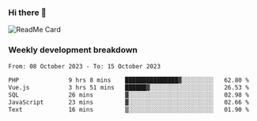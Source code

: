 ### Hi there 👋

<!--
**itzcy/itzcy** is a ✨ _special_ ✨ repository because its `README.md` (this file) appears on your GitHub profile.

Here are some ideas to get you started:

- 🔭 I’m currently working on ...
- 🌱 I’m currently learning ...
- 👯 I’m looking to collaborate on ...
- 🤔 I’m looking for help with ...
- 💬 Ask me about ...
- 📫 How to reach me: ...
- 😄 Pronouns: ...
- ⚡ Fun fact: ...
-->
![ReadMe Card](https://github-readme-stats.vercel.app/api?username=itzcy&show_icons=true&title_color=2d3198&icon_color=797cb8&text_color=24292e&bg_color=f6f8fa)

### Weekly development breakdown
<!--START_SECTION:waka-->

```txt
From: 08 October 2023 - To: 15 October 2023

PHP              9 hrs 8 mins    ███████████████▓░░░░░░░░░   62.80 %
Vue.js           3 hrs 51 mins   ██████▓░░░░░░░░░░░░░░░░░░   26.53 %
SQL              26 mins         ▓░░░░░░░░░░░░░░░░░░░░░░░░   02.98 %
JavaScript       23 mins         ▓░░░░░░░░░░░░░░░░░░░░░░░░   02.66 %
Text             16 mins         ▒░░░░░░░░░░░░░░░░░░░░░░░░   01.90 %
```

<!--END_SECTION:waka-->
